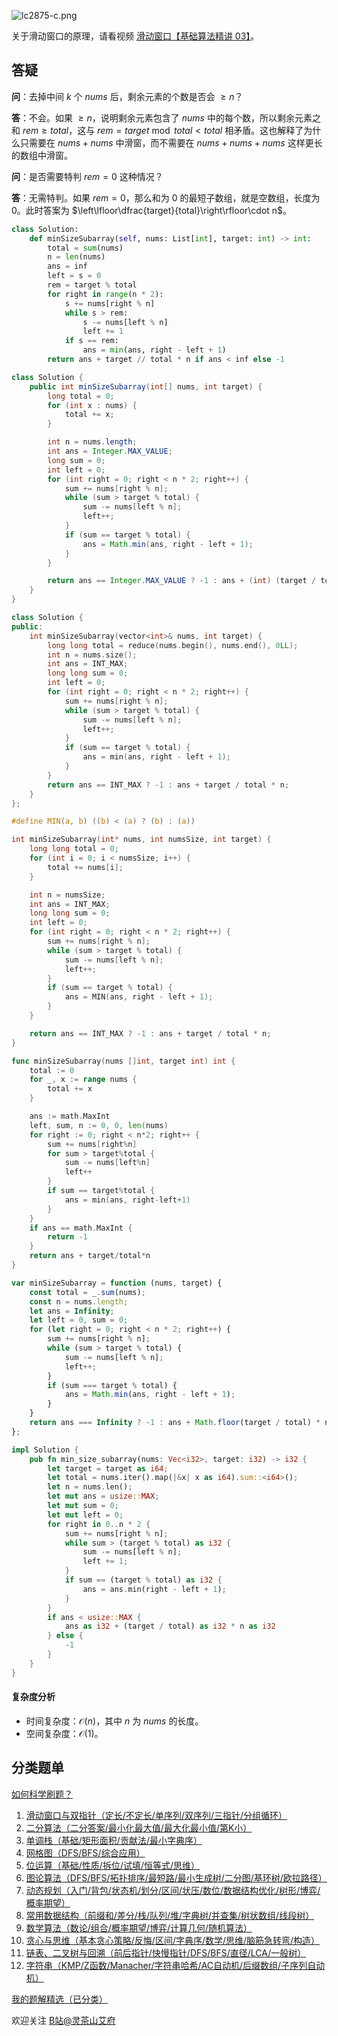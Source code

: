 ![lc2875-c.png](https://pic.leetcode.cn/1745215015-YlWiNO-lc2875-c.png)

关于滑动窗口的原理，请看视频 [滑动窗口【基础算法精讲 03】](https://www.bilibili.com/video/BV1hd4y1r7Gq/)。

## 答疑

**问**：去掉中间 $k$ 个 $\textit{nums}$ 后，剩余元素的个数是否会 $\ge n$？

**答**：不会。如果 $\ge n$，说明剩余元素包含了 $\textit{nums}$ 中的每个数，所以剩余元素之和 $\textit{rem}\ge \textit{total}$，这与 $\textit{rem}=\textit{target}\bmod \textit{total} < \textit{total}$ 相矛盾。这也解释了为什么只需要在 $\textit{nums}+\textit{nums}$ 中滑窗，而不需要在 $\textit{nums}+\textit{nums}+\textit{nums}$ 这样更长的数组中滑窗。

**问**：是否需要特判 $\textit{rem} = 0$ 这种情况？

**答**：无需特判。如果 $\textit{rem} = 0$，那么和为 $0$ 的最短子数组，就是空数组，长度为 $0$。此时答案为 $\left\lfloor\dfrac{target}{total}\right\rfloor\cdot n$。

```py [sol-Python3]
class Solution:
    def minSizeSubarray(self, nums: List[int], target: int) -> int:
        total = sum(nums)
        n = len(nums)
        ans = inf
        left = s = 0
        rem = target % total
        for right in range(n * 2):
            s += nums[right % n]
            while s > rem:
                s -= nums[left % n]
                left += 1
            if s == rem:
                ans = min(ans, right - left + 1)
        return ans + target // total * n if ans < inf else -1
```

```java [sol-Java]
class Solution {
    public int minSizeSubarray(int[] nums, int target) {
        long total = 0;
        for (int x : nums) {
            total += x;
        }

        int n = nums.length;
        int ans = Integer.MAX_VALUE;
        long sum = 0;
        int left = 0;
        for (int right = 0; right < n * 2; right++) {
            sum += nums[right % n];
            while (sum > target % total) {
                sum -= nums[left % n];
                left++;
            }
            if (sum == target % total) {
                ans = Math.min(ans, right - left + 1);
            }
        }

        return ans == Integer.MAX_VALUE ? -1 : ans + (int) (target / total) * n;
    }
}
```

```cpp [sol-C++]
class Solution {
public:
    int minSizeSubarray(vector<int>& nums, int target) {
        long long total = reduce(nums.begin(), nums.end(), 0LL);
        int n = nums.size();
        int ans = INT_MAX;
        long long sum = 0;
        int left = 0;
        for (int right = 0; right < n * 2; right++) {
            sum += nums[right % n];
            while (sum > target % total) {
                sum -= nums[left % n];
                left++;
            }
            if (sum == target % total) {
                ans = min(ans, right - left + 1);
            }
        }
        return ans == INT_MAX ? -1 : ans + target / total * n;
    }
};
```

```c [sol-C]
#define MIN(a, b) ((b) < (a) ? (b) : (a))

int minSizeSubarray(int* nums, int numsSize, int target) {
    long long total = 0;
    for (int i = 0; i < numsSize; i++) {
        total += nums[i];
    }

    int n = numsSize;
    int ans = INT_MAX;
    long long sum = 0;
    int left = 0;
    for (int right = 0; right < n * 2; right++) {
        sum += nums[right % n];
        while (sum > target % total) {
            sum -= nums[left % n];
            left++;
        }
        if (sum == target % total) {
            ans = MIN(ans, right - left + 1);
        }
    }

    return ans == INT_MAX ? -1 : ans + target / total * n;
}
```

```go [sol-Go]
func minSizeSubarray(nums []int, target int) int {
	total := 0
	for _, x := range nums {
		total += x
	}

	ans := math.MaxInt
	left, sum, n := 0, 0, len(nums)
	for right := 0; right < n*2; right++ {
		sum += nums[right%n]
		for sum > target%total {
			sum -= nums[left%n]
			left++
		}
		if sum == target%total {
			ans = min(ans, right-left+1)
		}
	}
	if ans == math.MaxInt {
		return -1
	}
	return ans + target/total*n
}
```

```js [sol-JavaScript]
var minSizeSubarray = function (nums, target) {
    const total = _.sum(nums);
    const n = nums.length;
    let ans = Infinity;
    let left = 0, sum = 0;
    for (let right = 0; right < n * 2; right++) {
        sum += nums[right % n];
        while (sum > target % total) {
            sum -= nums[left % n];
            left++;
        }
        if (sum === target % total) {
            ans = Math.min(ans, right - left + 1);
        }
    }
    return ans === Infinity ? -1 : ans + Math.floor(target / total) * n;
};
```

```rust [sol-Rust]
impl Solution {
    pub fn min_size_subarray(nums: Vec<i32>, target: i32) -> i32 {
        let target = target as i64;
        let total = nums.iter().map(|&x| x as i64).sum::<i64>();
        let n = nums.len();
        let mut ans = usize::MAX;
        let mut sum = 0;
        let mut left = 0;
        for right in 0..n * 2 {
            sum += nums[right % n];
            while sum > (target % total) as i32 {
                sum -= nums[left % n];
                left += 1;
            }
            if sum == (target % total) as i32 {
                ans = ans.min(right - left + 1);
            }
        }
        if ans < usize::MAX {
            ans as i32 + (target / total) as i32 * n as i32
        } else {
            -1
        }
    }
}
```

#### 复杂度分析

- 时间复杂度：$\mathcal{O}(n)$，其中 $n$ 为 $\textit{nums}$ 的长度。
- 空间复杂度：$\mathcal{O}(1)$。

## 分类题单

[如何科学刷题？](https://leetcode.cn/circle/discuss/RvFUtj/)

1. [滑动窗口与双指针（定长/不定长/单序列/双序列/三指针/分组循环）](https://leetcode.cn/circle/discuss/0viNMK/)
2. [二分算法（二分答案/最小化最大值/最大化最小值/第K小）](https://leetcode.cn/circle/discuss/SqopEo/)
3. [单调栈（基础/矩形面积/贡献法/最小字典序）](https://leetcode.cn/circle/discuss/9oZFK9/)
4. [网格图（DFS/BFS/综合应用）](https://leetcode.cn/circle/discuss/YiXPXW/)
5. [位运算（基础/性质/拆位/试填/恒等式/思维）](https://leetcode.cn/circle/discuss/dHn9Vk/)
6. [图论算法（DFS/BFS/拓扑排序/最短路/最小生成树/二分图/基环树/欧拉路径）](https://leetcode.cn/circle/discuss/01LUak/)
7. [动态规划（入门/背包/状态机/划分/区间/状压/数位/数据结构优化/树形/博弈/概率期望）](https://leetcode.cn/circle/discuss/tXLS3i/)
8. [常用数据结构（前缀和/差分/栈/队列/堆/字典树/并查集/树状数组/线段树）](https://leetcode.cn/circle/discuss/mOr1u6/)
9. [数学算法（数论/组合/概率期望/博弈/计算几何/随机算法）](https://leetcode.cn/circle/discuss/IYT3ss/)
10. [贪心与思维（基本贪心策略/反悔/区间/字典序/数学/思维/脑筋急转弯/构造）](https://leetcode.cn/circle/discuss/g6KTKL/)
11. [链表、二叉树与回溯（前后指针/快慢指针/DFS/BFS/直径/LCA/一般树）](https://leetcode.cn/circle/discuss/K0n2gO/)
12. [字符串（KMP/Z函数/Manacher/字符串哈希/AC自动机/后缀数组/子序列自动机）](https://leetcode.cn/circle/discuss/SJFwQI/)

[我的题解精选（已分类）](https://github.com/EndlessCheng/codeforces-go/blob/master/leetcode/SOLUTIONS.md)

欢迎关注 [B站@灵茶山艾府](https://space.bilibili.com/206214)
